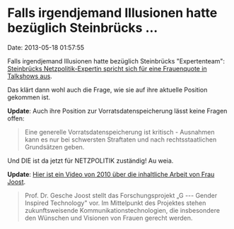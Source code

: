 Falls irgendjemand Illusionen hatte bezüglich Steinbrücks \...
==============================================================

Date: 2013-05-18 01:57:55

Falls irgendjemand Illusionen hatte bezüglich Steinbrücks
\"Expertenteam\": [Steinbrücks Netzpolitik-Expertin spricht sich für
eine Frauenquote in Talkshows
aus](http://ml.spiegel.de/article.do?id=900184).

Das klärt dann wohl auch die Frage, wie sie auf ihre aktuelle Position
gekommen ist.

**Update**: Auch ihre Position zur Vorratsdatenspeicherung lässt keine
Fragen offen:

> Eine generelle Vorratsdatenspeicherung ist kritisch - Ausnahmen kann
> es nur bei schwersten Straftaten und nach rechtsstaatlichen
> Grundsätzen geben.

Und DIE ist da jetzt für NETZPOLITIK zuständig! Au weia.

**Update**: [Hier ist ein Video von 2010 über die inhaltliche Arbeit von
Frau Joost](https://www.youtube.com/watch?v=HgzPZiQsZ8w).

> Prof. Dr. Gesche Joost stellt das Forschungsprojekt „G --- Gender
> Inspired Technology\" vor. Im Mittelpunkt des Projektes stehen
> zukunftsweisende Kommunikationstechnologien, die insbesondere den
> Wünschen und Visionen von Frauen gerecht werden.
